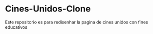 # Cines-Unidos-Clone
Este repositorio es para redisenhar la pagina de cines unidos con fines educativos
